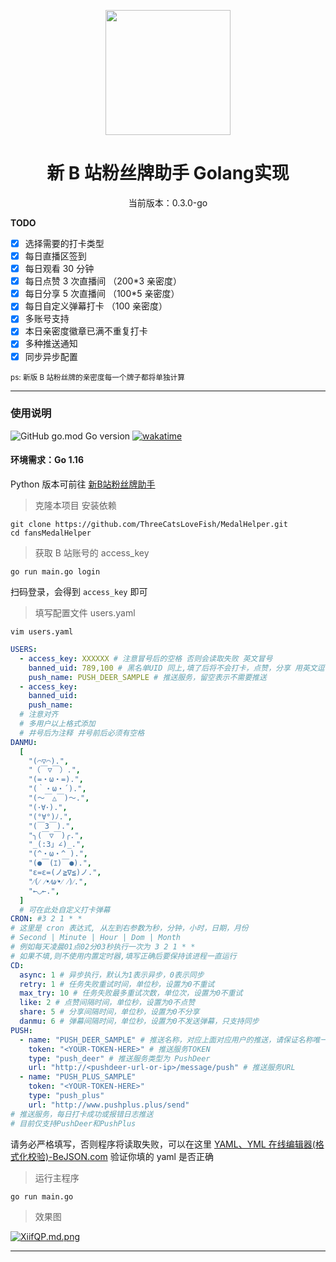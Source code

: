 <p align="center">
  <img src="https://s1.ax1x.com/2022/05/24/XPx1tx.png" width="200" height="200" alt="">
</p>
<div align="center">
<h1> 新 B 站粉丝牌助手 Golang实现
</h1>
<p>当前版本：0.3.0-go</p>
 </div>

**TODO**

-   [x] 选择需要的打卡类型
-   [x] 每日直播区签到
-   [x] 每日观看 30 分钟
-   [x] 每日点赞 3 次直播间 （200\*3 亲密度）
-   [x] 每日分享 5 次直播间 （100\*5 亲密度）
-   [x] 每日自定义弹幕打卡 （100 亲密度）
-   [x] 多账号支持
-   [x] 本日亲密度徽章已满不重复打卡
-   [x] 多种推送通知
-   [x] 同步异步配置

<small>ps: 新版 B 站粉丝牌的亲密度每一个牌子都将单独计算  </small>

---

### 使用说明

![GitHub go.mod Go version](https://img.shields.io/github/go-mod/go-version/ThreeCatsLoveFish/MedalHelper)
[![wakatime](https://wakatime.com/badge/github/ThreeCatsLoveFish/MedalHelper.svg)](https://wakatime.com/badge/github/ThreeCatsLoveFish/MedalHelper)

#### 环境需求：Go 1.16

Python 版本可前往 [新B站粉丝牌助手](https://github.com/XiaoMiku01/fansMedalHelper)

> 克隆本项目 安装依赖

```shell
git clone https://github.com/ThreeCatsLoveFish/MedalHelper.git
cd fansMedalHelper
```

> 获取 B 站账号的 access_key

```shell
go run main.go login
```
扫码登录，会得到 `access_key` 即可

> 填写配置文件 users.yaml

```shell
vim users.yaml
```

```yaml
USERS:
  - access_key: XXXXXX # 注意冒号后的空格 否则会读取失败 英文冒号
    banned_uid: 789,100 # 黑名单UID 同上,填了后将不会打卡，点赞，分享 用英文逗号分隔 不填则不限制
    push_name: PUSH_DEER_SAMPLE # 推送服务，留空表示不需要推送
  - access_key:
    banned_uid:
    push_name:
  # 注意对齐
  # 多用户以上格式添加
  # 井号后为注释 井号前后必须有空格
DANMU:
  [
    "(⌒▽⌒).",
    "（￣▽￣）.",
    "(=・ω・=).",
    "(｀・ω・´).",
    "(〜￣△￣)〜.",
    "(･∀･).",
    "(°∀°)ﾉ.",
    "(￣3￣).",
    "╮(￣▽￣)╭.",
    "_(:3」∠)_.",
    "(^・ω・^ ).",
    "(●￣(ｴ)￣●).",
    "ε=ε=(ノ≧∇≦)ノ.",
    "⁄(⁄ ⁄•⁄ω⁄•⁄ ⁄)⁄.",
    "←◡←.",
  ]
  # 可在此处自定义打卡弹幕
CRON: #3 2 1 * *
# 这里是 cron 表达式, 从左到右参数为秒，分钟，小时，日期，月份
# Second | Minute | Hour | Dom | Month
# 例如每天凌晨01点02分03秒执行一次为 3 2 1 * *
# 如果不填,则不使用内置定时器,填写正确后要保持该进程一直运行
CD:
  async: 1 # 异步执行，默认为1表示异步，0表示同步
  retry: 1 # 任务失败重试时间，单位秒，设置为0不重试
  max_try: 10 # 任务失败最多重试次数，单位次，设置为0不重试
  like: 2 # 点赞间隔时间，单位秒，设置为0不点赞
  share: 5 # 分享间隔时间，单位秒，设置为0不分享
  danmu: 6 # 弹幕间隔时间，单位秒，设置为0不发送弹幕，只支持同步
PUSH:
  - name: "PUSH_DEER_SAMPLE" # 推送名称，对应上面对应用户的推送，请保证名称唯一
    token: "<YOUR-TOKEN-HERE>" # 推送服务TOKEN
    type: "push_deer" # 推送服务类型为 PushDeer
    url: "http://<pushdeer-url-or-ip>/message/push" # 推送服务URL
  - name: "PUSH_PLUS_SAMPLE"
    token: "<YOUR-TOKEN-HERE>"
    type: "push_plus"
    url: "http://www.pushplus.plus/send"
# 推送服务，每日打卡成功或报错日志推送
# 目前仅支持PushDeer和PushPlus
```

请务必严格填写，否则程序将读取失败，可以在这里 [YAML、YML 在线编辑器(格式化校验)-BeJSON.com](https://www.bejson.com/validators/yaml_editor/) 验证你填的 yaml 是否正确

> 运行主程序

```shell
go run main.go
```

> 效果图

[![XiifQP.md.png](https://s1.ax1x.com/2022/05/24/XiifQP.md.png)](https://imgtu.com/i/XiifQP)

---
